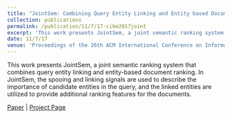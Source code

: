 ```yaml
---
title: "JointSem: Combining Query Entity Linking and Entity based Document Ranking"
collection: publications
permalink: /publication/11/7/17-cikm2017joint
excerpt: 'This work presents JointSem, a joint semantic ranking system that combines query entity linking and entity-based document ranking. In JointSem, the spooing and linking signals are used to describe the importance of candidate entities in the query, and the linked entities are utilized to provide additional ranking features for the documents.'
date: 11/7/17
venue: 'Proceedings of the 26th ACM International Conference on Information and Knowledge Management (CIKM 2017)'
---
```

This work presents JointSem, a joint semantic ranking system that combines query entity linking and entity-based document ranking. In JointSem, the spooing and linking signals are used to describe the importance of candidate entities in the query, and the linked entities are utilized to provide additional ranking features for the documents.

[Paper](https://hunterhector.github.io/files/papers/Xiong_et_al._-_2017_-_Proceedings_of_the_26th_ACM_International_Conference_on_Information_and_Knowledge_Managem.pdf) \| [Project Page](#)
